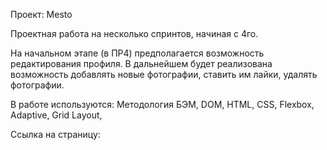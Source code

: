 Проект: Mesto

Проектная работа на несколько спринтов, начиная с 4го.

На начальном этапе (в ПР4) предполагается возможность редактирования профиля.
В дальнейшем будет реализована возможность добавлять новые фотографии, ставить им лайки, удалять фотографии.

В работе используются:
Методология БЭМ, DOM, HTML, CSS, Flexbox, Adaptive, Grid Layout,

Ссылка на страницу:



